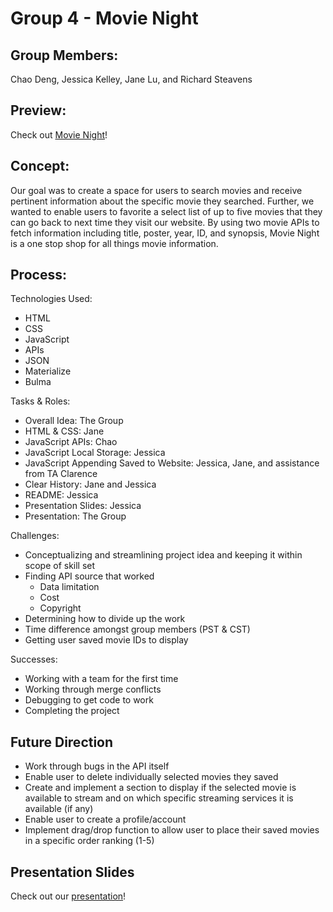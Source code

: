 # Group 4 - Movie Night

## Group Members:

Chao Deng, Jessica Kelley, Jane Lu, and Richard Steavens

## Preview:

Check out [Movie Night](https://xxundeadxxdemon.github.io/movie-night/)!

## Concept:

Our goal was to create a space for users to search movies and receive pertinent information about the specific movie they searched. Further, we wanted to enable users to favorite a select list of up to five movies that they can go back to next time they visit our website. By using two movie APIs to fetch information including title, poster, year, ID, and synopsis, Movie Night is a one stop shop for all things movie information.

## Process:

Technologies Used:

- HTML
- CSS
- JavaScript
- APIs
- JSON
- Materialize
- Bulma

Tasks & Roles:

- Overall Idea: The Group
- HTML & CSS: Jane
- JavaScript APIs: Chao
- JavaScript Local Storage: Jessica
- JavaScript Appending Saved to Website: Jessica, Jane, and assistance from TA Clarence
- Clear History: Jane and Jessica
- README: Jessica
- Presentation Slides: Jessica
- Presentation: The Group

Challenges:

- Conceptualizing and streamlining project idea and keeping it within scope of skill set
- Finding API source that worked
  - Data limitation
  - Cost
  - Copyright
- Determining how to divide up the work
- Time difference amongst group members (PST & CST)
- Getting user saved movie IDs to display

Successes:

- Working with a team for the first time
- Working through merge conflicts
- Debugging to get code to work
- Completing the project

## Future Direction

- Work through bugs in the API itself
- Enable user to delete individually selected movies they saved
- Create and implement a section to display if the selected movie is available to stream and on which specific streaming services it is available (if any)
- Enable user to create a profile/account
- Implement drag/drop function to allow user to place their saved movies in a specific order ranking (1-5)

## Presentation Slides

Check out our [presentation](https://docs.google.com/presentation/d/1mZiuM9IAa2CaEQGjb5vFjvlfBJQ1YSJkdG5reZgpUtc/edit?usp=sharing)!
